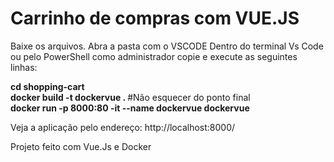 # Carrinho de compras com VUE.JS

Baixe os arquivos.
Abra a pasta com o VSCODE
Dentro do terminal Vs Code ou pelo PowerShell como administrador copie e execute as seguintes linhas:

<strong> cd shopping-cart </strong> <br>
<strong> docker build -t dockervue .  </strong>  #Não esquecer do ponto final <br>
<strong> docker run -p 8000:80 -it --name dockervue dockervue </strong>

Veja a aplicação pelo endereço: http://localhost:8000/ <br>

Projeto feito com Vue.Js e Docker
